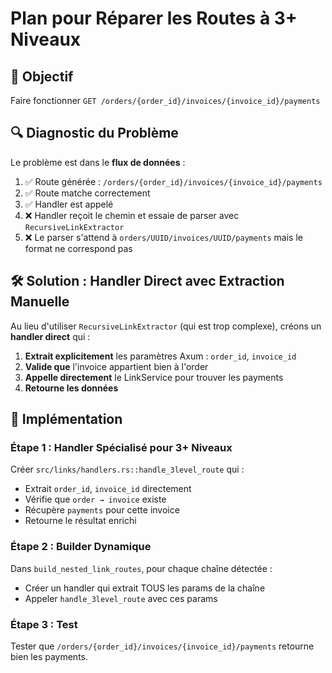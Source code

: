 # Plan pour Réparer les Routes à 3+ Niveaux

## 🎯 Objectif
Faire fonctionner `GET /orders/{order_id}/invoices/{invoice_id}/payments`

## 🔍 Diagnostic du Problème

Le problème est dans le **flux de données** :

1. ✅ Route générée : `/orders/{order_id}/invoices/{invoice_id}/payments`
2. ✅ Route matche correctement
3. ✅ Handler est appelé
4. ❌ Handler reçoit le chemin et essaie de parser avec `RecursiveLinkExtractor`
5. ❌ Le parser s'attend à `orders/UUID/invoices/UUID/payments` mais le format ne correspond pas

## 🛠️ Solution : Handler Direct avec Extraction Manuelle

Au lieu d'utiliser `RecursiveLinkExtractor` (qui est trop complexe), créons un **handler direct** qui :

1. **Extrait explicitement** les paramètres Axum : `order_id`, `invoice_id`
2. **Valide que** l'invoice appartient bien à l'order
3. **Appelle directement** le LinkService pour trouver les payments
4. **Retourne les données**

## 📝 Implémentation

### Étape 1 : Handler Spécialisé pour 3+ Niveaux

Créer `src/links/handlers.rs::handle_3level_route` qui :
- Extrait `order_id`, `invoice_id` directement
- Vérifie que `order → invoice` existe
- Récupère `payments` pour cette invoice
- Retourne le résultat enrichi

### Étape 2 : Builder Dynamique

Dans `build_nested_link_routes`, pour chaque chaîne détectée :
- Créer un handler qui extrait TOUS les params de la chaîne
- Appeler `handle_3level_route` avec ces params

### Étape 3 : Test

Tester que `/orders/{order_id}/invoices/{invoice_id}/payments` retourne bien les payments.

